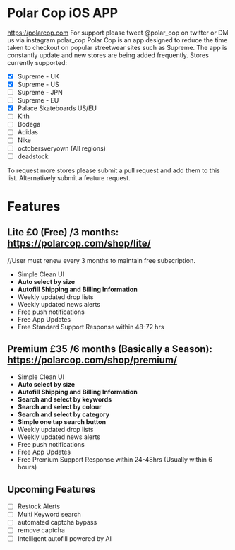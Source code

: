 # Polar Cop iOS APP
https://polarcop.com
For support please tweet @polar_cop on twitter or DM us via instagram polar_cop
Polar Cop is an app designed to reduce the time taken to checkout on popular streetwear sites such as Supreme. The app is constantly update and new stores are being added frequently.
Stores currently supported:

 - [x] Supreme - UK
 - [x] Supreme - US
 - [ ] Supreme - JPN
 - [ ] Supreme - EU
 - [x] Palace Skateboards US/EU
 - [ ] Kith
 - [ ] Bodega
 - [ ] Adidas 
 - [ ] Nike
 - [ ] octobersveryown (All regions)
 - [ ] deadstock

 To request more stores please submit a pull request and add them to this list. Alternatively submit a feature request.

# Features

## Lite £0 (Free) /3 months: https://polarcop.com/shop/lite/
//User must renew every 3 months to maintain free subscription.
 - Simple Clean UI
 - **Auto select by size**
 - **Autofill Shipping and Billing Information**
 - Weekly updated drop lists
 - Weekly updated news alerts
 - Free push notifications
 - Free App Updates
 - Free Standard Support Response within 48-72 hrs

## Premium £35 /6 months (Basically a Season): https://polarcop.com/shop/premium/
 - Simple Clean UI
 - **Auto select by size**
 - **Autofill Shipping and Billing Information**
 - **Search and select by keywords**
 - **Search and select by colour**
 - **Search and select by category**
 - **Simple one tap search button**
 - Weekly updated drop lists
 - Weekly updated news alerts
 - Free push notifications
 - Free App Updates
 - Free Premium Support Response within 24-48hrs (Usually within 6 hours)


## Upcoming Features

 - [ ] Restock Alerts
 - [ ] Multi Keyword search
 - [ ] automated captcha bypass
 - [ ] remove captcha
 - [ ] Intelligent autofill powered by AI 
